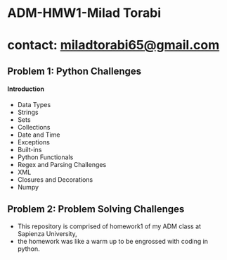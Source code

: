 # ADM-HMW1-Milad Torabi
# contact: miladtorabi65@gmail.com
## Problem 1: Python Challenges
#### Introduction
 + Data Types
 + Strings
 + Sets
 + Collections
 + Date and Time
 + Exceptions
 + Built-ins
 + Python Functionals
 + Regex and Parsing Challenges
 + XML
 + Closures and Decorations
 + Numpy
## Problem 2: Problem Solving Challenges
+ This repository is comprised of homework1 of my ADM class at Sapienza University, 
+ the homework was like a warm up to be engrossed with coding in python. 
